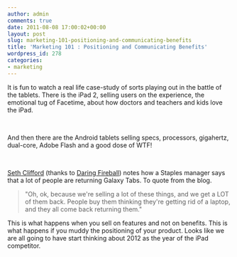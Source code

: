 ```yaml
---
author: admin
comments: true
date: 2011-08-08 17:00:02+00:00
layout: post
slug: marketing-101-positioning-and-communicating-benefits
title: 'Marketing 101 : Positioning and Communicating Benefits'
wordpress_id: 278
categories:
- marketing
---
```


It is fun to watch a real life case-study of sorts playing out in the battle of the tablets. There is the iPad 2, selling users on the experience, the emotional tug of Facetime, about how doctors and teachers and kids love the iPad.







 




And then there are the Android tablets selling specs, processors, gigahertz, dual-core, Adobe Flash and a good dose of WTF!







 




[Seth Clifford](http://www.sethclifford.me/stream/2011/7/25/why-yes-that-is-a-galaxy-tab-101-in-my-pocket.html) (thanks to [Daring Fireball](http://www.daringfireball.net)) notes how a Staples manager says that a lot of people are returning Galaxy Tabs. To quote from the blog.




> 

> 
> "Oh, ok, because we're selling a lot of these things, and we get a LOT of them back. People buy them thinking they're getting rid of a laptop, and they all come back returning them."
> 
> 





This is what happens when you sell on features and not on benefits. This is what happens if you muddy the positioning of your product. Looks like we are all going to have start thinking about 2012 as the year of the iPad competitor.




> 

